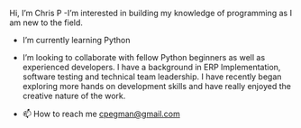  Hi, I’m Chris P
-I’m interested in building my knowledge of programming 
     as I am new to the field.
- I’m currently learning Python
- I’m looking to collaborate with fellow Python beginners as well
  as experienced developers.  I have a background in ERP
  Implementation, software testing and technical team leadership. I have recently
  began exploring more hands on development skills and
  have really enjoyed the creative nature of the work.  
  
    
- 📫 How to reach me cpegman@gmail.com

<!---
cpegman/cpegman is a ✨ special ✨ repository because its `README.md` (this file) appears on your GitHub profile.
You can click the Preview link to take a look at your changes.
--->
